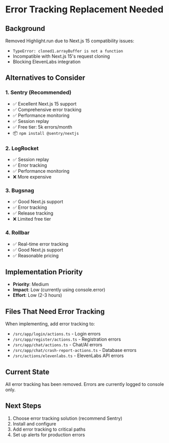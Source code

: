 # Error Tracking Replacement Needed

## Background
Removed Highlight.run due to Next.js 15 compatibility issues:
- `TypeError: cloned1.arrayBuffer is not a function`
- Incompatible with Next.js 15's request cloning
- Blocking ElevenLabs integration

## Alternatives to Consider

### 1. **Sentry** (Recommended)
- ✅ Excellent Next.js 15 support
- ✅ Comprehensive error tracking
- ✅ Performance monitoring
- ✅ Session replay
- ✅ Free tier: 5k errors/month
- 📦 `npm install @sentry/nextjs`

### 2. **LogRocket**
- ✅ Session replay
- ✅ Error tracking
- ✅ Performance monitoring
- ❌ More expensive

### 3. **Bugsnag**
- ✅ Good Next.js support
- ✅ Error tracking
- ✅ Release tracking
- ❌ Limited free tier

### 4. **Rollbar**
- ✅ Real-time error tracking
- ✅ Good Next.js support
- ✅ Reasonable pricing

## Implementation Priority
- **Priority**: Medium
- **Impact**: Low (currently using console.error)
- **Effort**: Low (2-3 hours)

## Files That Need Error Tracking

When implementing, add error tracking to:
- `/src/app/login/actions.ts` - Login errors
- `/src/app/register/actions.ts` - Registration errors
- `/src/app/chat/actions.ts` - Chat/AI errors
- `/src/app/chat/crash-report-actions.ts` - Database errors
- `/src/actions/elevenlabs.ts` - ElevenLabs API errors

## Current State
All error tracking has been removed. Errors are currently logged to console only.

## Next Steps
1. Choose error tracking solution (recommend Sentry)
2. Install and configure
3. Add error tracking to critical paths
4. Set up alerts for production errors
